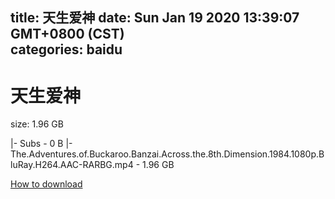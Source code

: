 
title: 天生爱神
date: Sun Jan 19 2020 13:39:07 GMT+0800 (CST)    
categories: baidu
---

# 天生爱神
size: 1.96 GB
 
 
|- Subs - 0 B
|- The.Adventures.of.Buckaroo.Banzai.Across.the.8th.Dimension.1984.1080p.BluRay.H264.AAC-RARBG.mp4 - 1.96 GB

[How to download](https://bpcam.bemobtrk.com/go/2ceec3aa-1ca2-46d6-b9ff-aaa5c184517c?jno=2564)